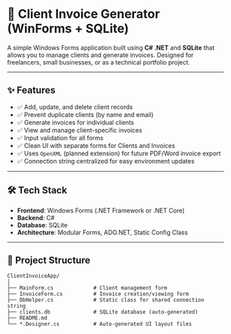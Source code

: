 # 🧾 Client Invoice Generator (WinForms + SQLite)

A simple Windows Forms application built using **C# .NET** and **SQLite** that allows you to manage clients and generate invoices. Designed for freelancers, small businesses, or as a technical portfolio project.

---

## ✨ Features

- ✅ Add, update, and delete client records
- ✅ Prevent duplicate clients (by name and email)
- ✅ Generate invoices for individual clients
- ✅ View and manage client-specific invoices
- ✅ Input validation for all forms
- ✅ Clean UI with separate forms for Clients and Invoices
- ✅ Uses `OpenXML` (planned extension) for future PDF/Word invoice export
- ✅ Connection string centralized for easy environment updates

---
 

## 🛠️ Tech Stack

- **Frontend**: Windows Forms (.NET Framework or .NET Core)
- **Backend**: C#
- **Database**: SQLite
- **Architecture**: Modular Forms, ADO.NET, Static Config Class

---

## 📁 Project Structure

```plaintext
ClientInvoiceApp/
│
├── MainForm.cs             # Client management form
├── InvoiceForm.cs          # Invoice creation/viewing form
├── DbHelper.cs             # Static class for shared connection string
├── clients.db              # SQLite database (auto-generated)
├── README.md
└── *.Designer.cs           # Auto-generated UI layout files
